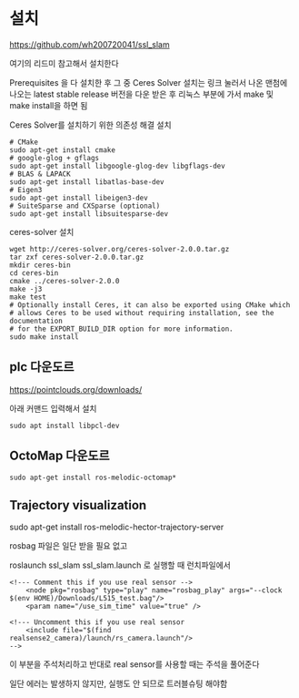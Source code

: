 # 설치

https://github.com/wh200720041/ssl_slam

여기의 리드미 참고해서 설치한다

Prerequisites 을 다 설치한 후 
그 중 Ceres Solver 설치는
링크 눌러서 나온 맨첨에 나오는 latest stable release 버전을 다운 받은 후
리눅스 부분에 가서 make 및 make install을 하면 됨

Ceres Solver를 설치하기 위한 의존성 해결 설치
```
# CMake
sudo apt-get install cmake
# google-glog + gflags
sudo apt-get install libgoogle-glog-dev libgflags-dev
# BLAS & LAPACK
sudo apt-get install libatlas-base-dev
# Eigen3
sudo apt-get install libeigen3-dev
# SuiteSparse and CXSparse (optional)
sudo apt-get install libsuitesparse-dev
```

ceres-solver 설치
```
wget http://ceres-solver.org/ceres-solver-2.0.0.tar.gz
tar zxf ceres-solver-2.0.0.tar.gz
mkdir ceres-bin
cd ceres-bin
cmake ../ceres-solver-2.0.0
make -j3
make test
# Optionally install Ceres, it can also be exported using CMake which
# allows Ceres to be used without requiring installation, see the documentation
# for the EXPORT_BUILD_DIR option for more information.
sudo make install
```


## plc 다운도르
https://pointclouds.org/downloads/

아래 커맨드 입력해서 설치
```
sudo apt install libpcl-dev
```
## OctoMap 다운도르

```
sudo apt-get install ros-melodic-octomap*
```

## Trajectory visualization 
sudo apt-get install ros-melodic-hector-trajectory-server


rosbag 파일은 일단 받을 필요 없고

roslaunch ssl_slam ssl_slam.launch 로 실행할 때 
런치파일에서 

```
<!--- Comment this if you use real sensor -->
    <node pkg="rosbag" type="play" name="rosbag_play" args="--clock $(env HOME)/Downloads/L515_test.bag"/> 
    <param name="/use_sim_time" value="true" />

<!--- Uncomment this if you use real sensor
    <include file="$(find realsense2_camera)/launch/rs_camera.launch"/>
-->
```
이 부분을 주석처리하고 반대로 real sensor를 사용할 때는 주석을 풀어준다

일단 에러는 발생하지 않지만, 실행도 안 되므로 트러블슈팅 해야함
